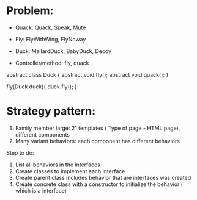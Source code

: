 # Problem:

- Quack: Quack, Speak, Mute
- Fly: FlyWithWing, FlyNoway
- Duck: MallardDuck, BabyDuck, Decoy

- Controller/method: fly, quack


abstract class Duck {
    abstract void fly();
    abstract void quack();
}

fly(Duck duck){
    duck.fly();
}

# Strategy pattern: 
1. Family member large: 21 templates ( Type of page - HTML page), different components
2. Many variant behaviors: each component has different behaviors

Step to do:
1. List all behaviors in the interfaces
2. Create classes to implement each interface
3. Create parent class includes behavior that are interfaces was created
4. Create concrete class with a constructor to initialize the behavior ( which is a interface)
